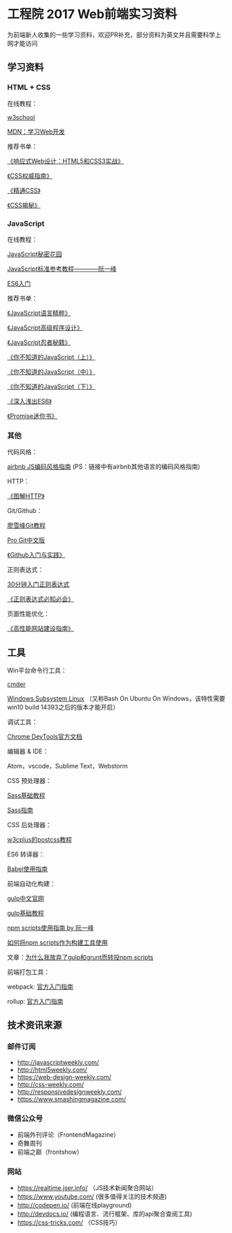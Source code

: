 # 工程院 2017 Web前端实习资料

为前端新人收集的一些学习资料，欢迎PR补充，部分资料为英文并且需要科学上网才能访问

## 学习资料

### HTML + CSS

在线教程：

[w3school](http://www.w3school.com.cn/)

[MDN：学习Web开发](https://developer.mozilla.org/zh-CN/docs/learn)

推荐书单：

[《响应式Web设计：HTML5和CSS3实战》](http://www.ituring.com.cn/book/1817)

[《CSS权威指南》](https://book.douban.com/subject/2308234/)

[《精通CSS》](https://book.douban.com/subject/4736167/)

[《CSS揭秘》](http://www.ituring.com.cn/book/1695)

### JavaScript

在线教程：

[JavaScript秘密花园](https://bonsaiden.github.io/JavaScript-Garden/zh/)

[JavaScript标准参考教程————阮一峰](http://javascript.ruanyifeng.com/)

[ES6入门](http://es6.ruanyifeng.com/)

推荐书单：

[《JavaScript语言精粹》](https://book.douban.com/subject/3590768/)

[《JavaScript高级程序设计》](http://www.ituring.com.cn/book/946)

[《JavaScript忍者秘籍》](http://www.epubit.com.cn/book/details/4011)

[《你不知道的JavaScript（上）》](http://www.ituring.com.cn/book/1488)

[《你不知道的JavaScript（中）》](http://www.ituring.com.cn/book/1563)

[《你不知道的JavaScript（下）》](http://www.ituring.com.cn/book/1666)

[《深入浅出ES6》](http://www.infoq.com/cn/minibooks/ES6-in-Depth?)

[《Promise迷你书》](http://liubin.org/promises-book/)

### 其他

代码风格：

[airbnb JS编码风格指南](https://github.com/airbnb/javascript)
(PS：链接中有airbnb其他语言的编码风格指南)

HTTP：

[《图解HTTP》](https://book.douban.com/subject/25863515/)

Git/Github：

[廖雪峰Git教程](http://www.liaoxuefeng.com/wiki/0013739516305929606dd18361248578c67b8067c8c017b000)

[Pro Git中文版](https://git-scm.com/book/zh/v2)

[《Github入门与实践》](http://www.ituring.com.cn/book/1581)

正则表达式：

[30分钟入门正则表达式](http://deerchao.net/tutorials/regex/regex.htm)

[《正则表达式必知必会》](http://www.ituring.com.cn/book/1585)

页面性能优化：

[《高性能网站建设指南》](https://book.douban.com/subject/26411563/)

## 工具

Win平台命令行工具：

[cmder](http://cmder.net/)

[Windows Subsystem Linux](https://msdn.microsoft.com/commandline/wsl/about) （又称Bash On Ubuntu On Windows，该特性需要win10 build 14393之后的版本才能开启）

调试工具：

[Chrome DevTools官方文档](https://developers.google.com/web/tools/chrome-devtools/)

编辑器 & IDE：

Atom，vscode，Sublime Text，Webstorm

CSS 预处理器：

[Sass基础教程](https://www.w3cplus.com/sassguide/)

[Sass指南](https://sass-guidelin.es/zh/#sass)

CSS 后处理器：

[w3cplus的postcss教程](https://www.w3cplus.com/blog/tags/516.html)

ES6 转译器：

[Babel使用指南](http://guoyongfeng.github.io/idoc/html/React%E8%AF%BE%E7%A8%8B%E4%B8%93%E9%A2%98/Babel%E4%BD%BF%E7%94%A8%E6%8C%87%E5%8D%97.html)

前端自动化构建：

[gulp中文官网](http://www.gulpjs.com.cn/)

[gulp基础教程](https://github.com/nimojs/gulp-book)

[npm scripts使用指南 by 阮一峰](http://www.ruanyifeng.com/blog/2016/10/npm_scripts.html)

[如何将npm scripts作为构建工具使用](http://bubkoo.com/2016/03/18/how-to-use-npm-as-a-build-tool/)

文章：[为什么我放弃了gulp和grunt而转投npm scripts](https://medium.freecodecamp.com/why-i-left-gulp-and-grunt-for-npm-scripts-3d6853dd22b8#.274aycdax)

前端打包工具：

webpack: [官方入门指南](https://webpack.js.org/guides/)

rollup: [官方入门指南](http://rollupjs.org/guide/)

## 技术资讯来源

### 邮件订阅

- http://javascriptweekly.com/
- http://html5weekly.com/
- https://web-design-weekly.com/
- http://css-weekly.com/
- http://responsivedesignweekly.com/
- https://www.smashingmagazine.com/

### 微信公众号

- 前端外刊评论（FrontendMagazine）
- 奇舞周刊
- 前端之巅（frontshow）

### 网站

- https://realtime.jser.info/ （JS技术新闻聚合网站）
- https://www.youtube.com/ (很多值得关注的技术频道)
- http://codepen.io/ (前端在线playground)
- http://devdocs.io/ (编程语言、流行框架、库的api聚合查阅工具)
- https://css-tricks.com/ （CSS技巧）
